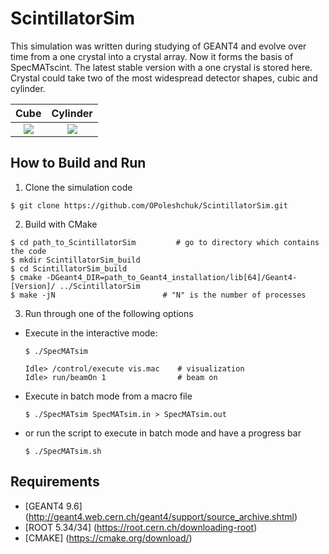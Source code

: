 # ScintillatorSim
This simulation was written during studying of GEANT4 and evolve over time from a one crystal into a crystal array. Now it forms the basis of SpecMATscint. The latest stable version with a one crystal is stored here. Crystal could take two of the most widespread detector shapes, cubic and cylinder.

Cube                       |  Cylinder
:-------------------------:|:-------------------------:
![](https://cloud.githubusercontent.com/assets/17125100/17373199/7943f564-59a7-11e6-957a-0361878d7e28.png)  |  ![](https://cloud.githubusercontent.com/assets/17125100/17373191/7492d954-59a7-11e6-87d3-524c2692a318.png)

## How to Build and Run

1. Clone the simulation code
 ```
 $ git clone https://github.com/OPoleshchuk/ScintillatorSim.git
 ```

2. Build with CMake
 ```
 $ cd path_to_ScintillatorSim         # go to directory which contains the code
 $ mkdir ScintillatorSim_build
 $ cd ScintillatorSim_build
 $ cmake -DGeant4_DIR=path_to_Geant4_installation/lib[64]/Geant4-[Version]/ ../ScintillatorSim
 $ make -jN                        # "N" is the number of processes
 ```

3. Run through one of the following options
  - Execute in the interactive mode:

    ```
    $ ./SpecMATsim
    ```
    ```
    Idle> /control/execute vis.mac    # visualization
    Idle> run/beamOn 1                # beam on
    ```
  - Execute in batch mode from a macro file

    ```
    $ ./SpecMATsim SpecMATsim.in > SpecMATsim.out
    ```
  - or run the script to execute in batch mode and have a progress bar

    ```
    $ ./SpecMATsim.sh
    ```

## Requirements

- [GEANT4 9.6] (http://geant4.web.cern.ch/geant4/support/source_archive.shtml)
- [ROOT 5.34/34] (https://root.cern.ch/downloading-root)
- [CMAKE] (https://cmake.org/download/)
